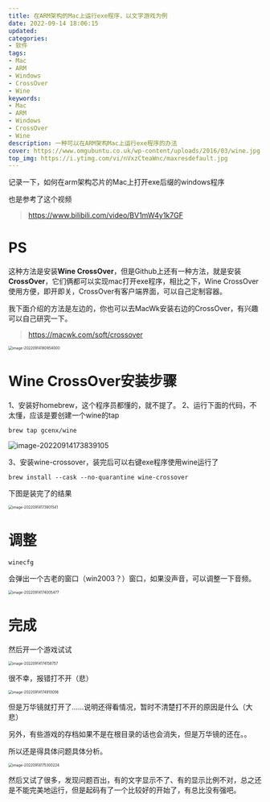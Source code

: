 ```yaml
---
title: 在ARM架构的Mac上运行exe程序，以文字游戏为例
date: 2022-09-14 18:06:15
updated:
categories: 
- 软件
tags: 
- Mac
- ARM
- Windows
- CrossOver
- Wine
keywords:
- Mac
- ARM
- Windows
- CrossOver
- Wine
description: 一种可以在ARM架构Mac上运行exe程序的办法
cover: https://www.omgubuntu.co.uk/wp-content/uploads/2016/03/wine.jpg
top_img: https://i.ytimg.com/vi/nVxzCteaWnc/maxresdefault.jpg
---
```


记录一下，如何在arm架构芯片的Mac上打开exe后缀的windows程序

也是参考了这个视频

> https://www.bilibili.com/video/BV1mW4y1k7GF

# PS

这种方法是安装**Wine CrossOver**，但是Github上还有一种方法，就是安装**CrossOver**，它们俩都可以实现mac打开exe程序，相比之下，Wine CrossOver使用方便，即开即关，CrossOver有客户端界面，可以自己定制容器。

我下面介绍的方法是左边的，你也可以去MacWk安装右边的CrossOver，有兴趣可以自己研究一下。

> https://macwk.com/soft/crossover

<img src="https://cdn.jsdelivr.net/gh/01Petard/imageURL@main/img/image-20220914180954000.png" alt="image-20220914180954000" style="zoom: 50%;" />

# Wine CrossOver安装步骤

1、安装好homebrew，这个程序员都懂的，就不提了。
2、运行下面的代码，不太懂，应该是要创建一个wine的tap

```shell
brew tap gcenx/wine
```

<img src="https://cdn.jsdelivr.net/gh/01Petard/imageURL@main/img/image-20220914173839105.png" alt="image-20220914173839105"  />

3、安装wine-crossover，装完后可以右键exe程序使用wine运行了

```shell
brew install --cask --no-quarantine wine-crossover
```

下图是装完了的结果

<img src="https://cdn.jsdelivr.net/gh/01Petard/imageURL@main/img/image-20220914173901541.png" alt="image-20220914173901541" style="zoom: 50%;" />

# 调整

```shell
winecfg
```

会弹出一个古老的窗口（win2003？）窗口，如果没声音，可以调整一下音频。

<img src="https://cdn.jsdelivr.net/gh/01Petard/imageURL@main/img/image-20220914174005477.png" alt="image-20220914174005477" style="zoom: 50%;" />

# 完成

然后开一个游戏试试

<img src="https://cdn.jsdelivr.net/gh/01Petard/imageURL@main/img/image-20220914174158757.png" alt="image-20220914174158757" style="zoom: 50%;" />

很不幸，报错打不开（悲）

<img src="https://cdn.jsdelivr.net/gh/01Petard/imageURL@main/img/image-20220914174910056_1.png" alt="image-20220914174910056" style="zoom: 50%;" />

但是万华镜就打开了……说明还得看情况，暂时不清楚打不开的原因是什么（大悲）

另外，有些游戏的存档如果不是在根目录的话也会消失，但是万华镜的还在。。

所以还是得具体问题具体分析。

<img src="https://cdn.jsdelivr.net/gh/01Petard/imageURL@main/img/image-20220914175300224.png" alt="image-20220914175300224" style="zoom: 50%;" />

然后又试了很多，发现问题百出，有的文字显示不了、有的显示比例不对，总之还是不能完美地运行，但是起码有了一个比较好的开始了，有总比没有强吧。

